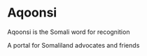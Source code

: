 # Aqoonsi

Aqoonsi is the Somali word for recognition

A portal for Somaliland advocates and friends


